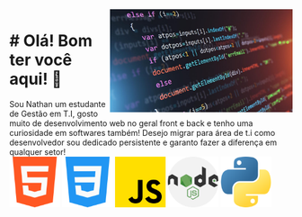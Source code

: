 <img src="./assets/0x0.jpg" width="325px" align="right">

<h1># Olá! Bom ter você aqui! 🤩</h1>
Sou Nathan um estudante de Gestão em T.I, 
gosto muito de desenvolvimento web no geral front 
e back e tenho uma curiosidade em softwares também!
Desejo migrar para área de t.i como desenvolvedor sou dedicado persistente 
e garanto fazer a diferença em qualquer setor!
<br>
<div margin-top="25px">
<img src="./assets/html5.png" width="90px" >
<img src="./assets/css.png" width="90px" >
<img src="./assets/js.png" width="90px" >
<img src="./assets/node.png" width="90px" >
<img src="./assets/python.png" width="90px" >
</div>
